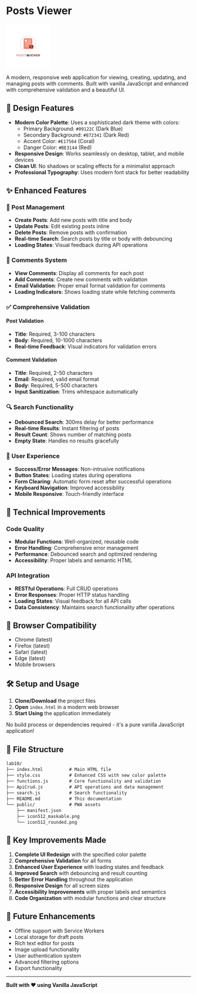 # Posts Viewer

<img src="logo.png" alt="Project Icon" width="120" height="120">

A modern, responsive web application for viewing, creating, updating, and managing posts with comments. Built with vanilla JavaScript and enhanced with comprehensive validation and a beautiful UI.

## 🎨 Design Features

- **Modern Color Palette**: Uses a sophisticated dark theme with colors:
  - Primary Background: `#09122C` (Dark Blue)
  - Secondary Background: `#872341` (Dark Red)
  - Accent Color: `#E17564` (Coral)
  - Danger Color: `#BE3144` (Red)
- **Responsive Design**: Works seamlessly on desktop, tablet, and mobile devices
- **Clean UI**: No shadows or scaling effects for a minimalist approach
- **Professional Typography**: Uses modern font stack for better readability

## ✨ Enhanced Features

### 📝 Post Management
- **Create Posts**: Add new posts with title and body
- **Update Posts**: Edit existing posts inline
- **Delete Posts**: Remove posts with confirmation
- **Real-time Search**: Search posts by title or body with debouncing
- **Loading States**: Visual feedback during API operations

### 💬 Comments System
- **View Comments**: Display all comments for each post
- **Add Comments**: Create new comments with validation
- **Email Validation**: Proper email format validation for comments
- **Loading Indicators**: Shows loading state while fetching comments

### ✅ Comprehensive Validation

#### Post Validation
- **Title**: Required, 3-100 characters
- **Body**: Required, 10-1000 characters
- **Real-time Feedback**: Visual indicators for validation errors

#### Comment Validation
- **Title**: Required, 2-50 characters
- **Email**: Required, valid email format
- **Body**: Required, 5-500 characters
- **Input Sanitization**: Trims whitespace automatically

### 🔍 Search Functionality
- **Debounced Search**: 300ms delay for better performance
- **Real-time Results**: Instant filtering of posts
- **Result Count**: Shows number of matching posts
- **Empty State**: Handles no results gracefully

### 🎯 User Experience
- **Success/Error Messages**: Non-intrusive notifications
- **Button States**: Loading states during operations
- **Form Clearing**: Automatic form reset after successful operations
- **Keyboard Navigation**: Improved accessibility
- **Mobile Responsive**: Touch-friendly interface

## 🚀 Technical Improvements

### Code Quality
- **Modular Functions**: Well-organized, reusable code
- **Error Handling**: Comprehensive error management
- **Performance**: Debounced search and optimized rendering
- **Accessibility**: Proper labels and semantic HTML

### API Integration
- **RESTful Operations**: Full CRUD operations
- **Error Responses**: Proper HTTP status handling
- **Loading States**: Visual feedback for all API calls
- **Data Consistency**: Maintains search functionality after operations

## 📱 Browser Compatibility

- Chrome (latest)
- Firefox (latest)
- Safari (latest)
- Edge (latest)
- Mobile browsers

## 🛠️ Setup and Usage

1. **Clone/Download** the project files
2. **Open** `index.html` in a modern web browser
3. **Start Using** the application immediately

No build process or dependencies required - it's a pure vanilla JavaScript application!

## 📁 File Structure

```
lab10/
├── index.html          # Main HTML file
├── style.css           # Enhanced CSS with new color palette
├── functions.js        # Core functionality and validation
├── ApiCrud.js          # API operations and data management
├── search.js           # Search functionality
├── README.md           # This documentation
└── public/             # PWA assets
    ├── manifest.json
    ├── icon512_maskable.png
    └── icon512_rounded.png
```

## 🎯 Key Improvements Made

1. **Complete UI Redesign** with the specified color palette
2. **Comprehensive Validation** for all forms
3. **Enhanced User Experience** with loading states and feedback
4. **Improved Search** with debouncing and result counting
5. **Better Error Handling** throughout the application
6. **Responsive Design** for all screen sizes
7. **Accessibility Improvements** with proper labels and semantics
8. **Code Organization** with modular functions and clear structure

## 🔧 Future Enhancements

- Offline support with Service Workers
- Local storage for draft posts
- Rich text editor for posts
- Image upload functionality
- User authentication system
- Advanced filtering options
- Export functionality

---

**Built with ❤️ using Vanilla JavaScript** 